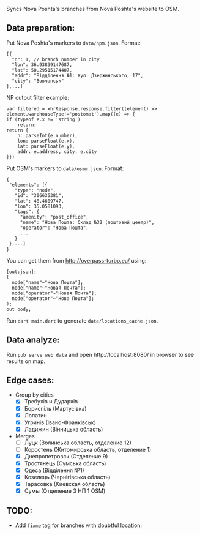 Syncs Nova Poshta's branches from Nova Poshta's website to OSM.

Data preparation:
-----------------
Put Nova Poshta's markers to `data/npm.json`. Format:

```
[{
  "n": 1, // branch number in city
  "lon": 36.93839147687,
  "lat": 50.29515174407,
  "addr": "Відділення №1: вул. Дзержинського, 17",
  "city": "Вовчанськ"
},...]
```
NP output filter example:
```
var filtered = xhrResponse.response.filter((element) => element.warehouseType!='postomat').map((e) => {
if (typeof e.x != 'string') 
    return; 
return {
    n: parseInt(e.number), 
    lon: parseFloat(e.x), 
    lat: parseFloat(e.y), 
    addr: e.address, city: e.city
}})
```

Put OSM's markers to `data/osmm.json`. Format:                                      
```
{
 "elements": [{
   "type": "node",
   "id": "306635381",
   "lat": 48.4609747,
   "lon": 35.0581093,
   "tags": {
     "amenity": "post_office",
     "name": "Нова Пошта: Склад №32 (поштовий центр)",
     "operator": "Нова Пошта",
     ...
   }
 },...]
}  
```

You can get them from http://overpass-turbo.eu/ using:
```
[out:json];
(
  node["name"~"Нова Пошта"];
  node["name"~"Новая Почта"];
  node["operator"~"Новая Почта"];
  node["operator"~"Нова Пошта"];
);
out body;
```

Run `dart main.dart` to generate `data/locations_cache.json`.

Data analyze:
-------------
Run `pub serve web data` and open http://localhost:8080/ in browser to see results on map.

Edge cases:
-----------
- Group by cities
  - [x] Требухів и Дударків
  - [x] Бориспіль (Мартусівка)
  - [x] Лопатин
  - [x] Угринів (Івано-Франківськ)
  - [x] Ладижин (Вінницька область)
- Merges
  - [ ] Луцк (Волинська область, отделение 12)
  - [ ] Коростень (Житомирська область, отделение 1)
  - [x] Днепропетровск (Отделение 9)
  - [x] Тростянець (Сумська область)
  - [x] Одеса (Відділення №1)
  - [x] Козелець (Чернігівська область)
  - [x] Тарасовка (Киевская область)
  - [x] Сумы (Отделение 3 НП 1 OSM)
      
TODO:
-----
- Add `fixme` tag for branches with doubtful location.